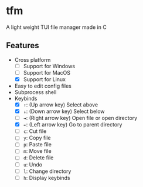 # tfm
A light weight TUI file manager made in C
## Features
- Cross platform
    - [ ] Support for Windows
    - [ ] Support for MacOS
    - [x] Support for Linux
- Easy to edit config files
- Subprocess shell
- Keybinds
    - [x] `↑`: (Up arrow key) Select above
    - [x] `↓`: (Down arrow key) Select below
    - [ ] `→`: (Right arrow key) Open file or open directory
    - [x] `←`: (Left arrow key) Go to parent directory
    - [ ] `c`: Cut file
    - [ ] `y`: Copy file
    - [ ] `p`: Paste file
    - [ ] `m`: Move file
    - [ ] `d`: Delete file
    - [ ] `u`: Undo
    - [ ] `l`: Change directory
    - [ ] `h`: Display keybinds
